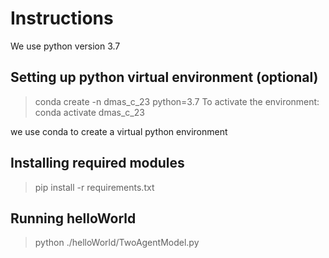 # Instructions
We use python version 3.7
## Setting up python virtual environment (optional)
>conda create -n dmas_c_23 python=3.7
To activate the environment:
>conda activate dmas_c_23

we use conda to create a virtual python environment

## Installing required modules

>pip install -r requirements.txt

## Running helloWorld
>python ./helloWorld/TwoAgentModel.py
